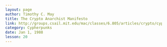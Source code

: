 ```yaml
---
layout: page
author: Timothy C. May
title: The Crypto Anarchist Manifesto
link: http://groups.csail.mit.edu/mac/classes/6.805/articles/crypto/cypherpunks/may-crypto-manifesto.html
category: Cypherpunks
date: Jan 1, 1988
lesson: 20
---
```

